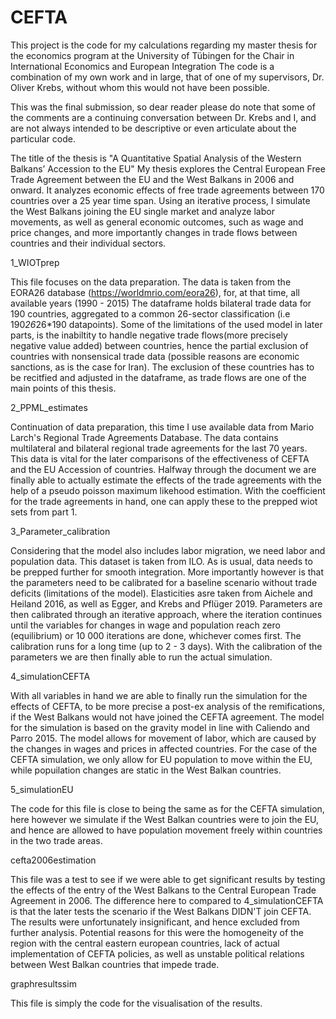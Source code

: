 # CEFTA

This project is the code for my calculations regarding my master thesis for the economics program at the University of Tübingen
for the Chair in International Economics and European Integration 
The code is a combination of my own work and in large, that of one of my supervisors, Dr. Oliver Krebs, without whom this would not have been possible. 

This was the final submission, so dear reader please do note that some of the comments are a continuing conversation between Dr. Krebs and I,
and are not always intended to be descriptive or even articulate about the particular code.

The title of the thesis is "A Quantitative Spatial Analysis of the Western Balkans’ Accession to the EU"
My thesis explores the Central European Free Trade Agreement between the EU and the West Balkans in 2006 and onward. It analyzes
economic effects of free trade agreements between 170 countries over a 25 year time span. Using an iterative process, I simulate the
West Balkans joining the EU single market and analyze labor movements, as well as general economic outcomes, such as wage and price changes, and more importantly changes in trade flows between countries and their individual sectors.

1_WIOTprep

This file focuses on the data preparation. The data is taken from the EORA26 database (https://worldmrio.com/eora26), for, at that time, all available years (1990 - 2015)
The dataframe holds bilateral trade data for 190 countries, aggregated to a common 26-sector classification (i.e 190*26*26*190 datapoints).
Some of the limitations of the used model in later parts, is the inabiltity to handle negative trade flows(more precisely negative value added) between countries, hence the partial exclusion of countries
with nonsensical trade data (possible reasons are economic sanctions, as is the case for Iran). The exclusion of these countries has to be recitfied and adjusted in the dataframe, as trade flows are one of the main points of this thesis.

2_PPML_estimates

Continuation of data preparation, this time I use available data from Mario Larch's Regional Trade Agreements Database.
The data contains multilateral and bilateral regional trade agreements for the last 70 years. This data is vital for the later comparisons
of the effectiveness of CEFTA and the EU Accession of countries.
Halfway through the document we are finally able to actually estimate the effects of the trade agreements with the help of a 
pseudo poisson maximum likehood estimation. With the coefficient for the trade agreements in hand, one can apply these to the prepped wiot sets from part 1.

3_Parameter_calibration

Considering that the model also includes labor migration, we need labor and population data. This dataset is taken from ILO.
As is usual, data needs to be prepped further for smooth integration.
More importantly however is that the parameters need to be calibrated for a baseline scenario without trade deficits (limitations of the model).
Elasticities asre taken from Aichele and Heiland 2016, as well as Egger, and Krebs and Pflüger 2019.
Parameters are then calibrated through an iterative approach, where the iteration continues until the variables for changes in wage and population reach zero (equilibrium) or 10 000 iterations are done, whichever comes first. The calibration runs for a long time (up to 2 - 3 days).
With the calibration of the parameters we are then finally able to run the actual simulation.

4_simulationCEFTA

With all variables in hand we are able to finally run the simulation for the effects of CEFTA, to be more precise a post-ex analysis of the remifications, if
the West Balkans would not have joined the CEFTA agreement. The model for the simulation is based on the gravity model in line with Caliendo and Parro 2015.
The model allows for movement of labor, which are caused by the changes in wages and prices in affected countries. For the case of the CEFTA simulation, we
only allow for EU population to move within the EU, while popuilation changes are static in the West Balkan countries.

5_simulationEU

The code for this file is close to being the same as for the CEFTA simulation, here however we simulate if the West Balkan countries were to join the EU, and hence are allowed to have population movement freely within countries in the two trade areas.

cefta2006estimation

This file was a test to see if we were able to get significant results by testing the effects of the entry of the West Balkans to the Central European Trade Agreement in 2006. The difference here to compared to 4_simulationCEFTA is that the later tests the scenario if the West Balkans DIDN'T join CEFTA. The results were unfortunately insignificant, and hence excluded from further analysis. Potential reasons for this were the homogeneity of the region with the central eastern european countries, lack of actual implementation of CEFTA policies, as well as unstable political relations between West Balkan countries that impede trade.

graphresultssim

This file is simply the code for the visualisation of the results.
